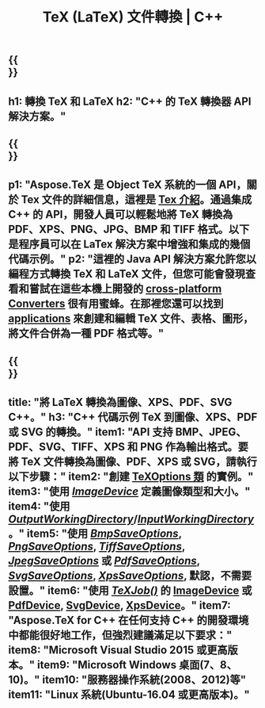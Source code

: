 ﻿---
translation: true
template: /_templates/_conversion-cpp.md
title: TeX (LaTeX) 文件轉換 | C++
url: /cpp/conversion/
keywords: tex 轉換器 cpp api, tex 轉換器 c++ api
description: "TeX(LaTeX) 轉換 C++ API 解決方案。只需幾行 C++ 代碼即可將 LaTeX 文件轉換為 PDF、XPS 和圖像，包括 PNG、JPEG、TIFF、BMP。"
family: tex
platformtag: cpp
feature: conversion
---

{{<section banner>}}
---
h1: 轉換 TeX 和 LaTeX
h2: "C++ 的 TeX 轉換器 API 解決方案。"
---

{{<section overview>}}
---
p1: "Aspose.TeX 是 Object TeX 系統的一個 API，關於 Tex 文件的詳細信息，這裡是 [Tex 介紹](https://docs.aspose.com/tex/cpp/what-is-tex/)。通過集成 C++ 的 API，開發人員可以輕鬆地將 TeX 轉換為 PDF、XPS、PNG、JPG、BMP 和 TIFF 格式。以下是程序員可以在 LaTex 解決方案中增強和集成的幾個代碼示例。"
p2: "這裡的 Java API 解決方案允許您以編程方式轉換 TeX 和 LaTeX 文件，但您可能會發現查看和嘗試在這些本機上開發的 [cross-platform Converters](https://products.aspose.app/tex/conversion) 很有用蜜蜂。在那裡您還可以找到 [applications](https://products.aspose.app/tex/applications) 來創建和編輯 TeX 文件、表格、圖形，將文件合併為一種 PDF 格式等。"
---

{{<section feature1>}}
---
title: "將 LaTeX 轉換為圖像、XPS、PDF、SVG C++。"
h3: "C++ 代碼示例 TeX 到圖像、XPS、PDF 或 SVG 的轉換。"
item1: "API 支持 BMP、JPEG、PDF、SVG、TIFF、XPS 和 PNG 作為輸出格式。要將 TeX 文件轉換為圖像、PDF、XPS 或 SVG，請執行以下步驟："
item2: "創建 [TeXOptions 類](https://reference.aspose.com/tex/cpp/class/aspose.te_x.te_x_options) 的實例。"
item3: "使用 [*ImageDevice*](https://reference.aspose.com/tex/cpp/class/aspose.te_x.presentation.image.image_device) 定義圖像類型和大小。"
item4: "使用 [*OutputWorkingDirectory*](https://reference.aspose.com/tex/cpp/class/aspose.te_x.te_x_options#aa4f4ea6dab7db5ba1b40800495f16f63)/[*InputWorkingDirectory*](https:///reference.aspose.com/tex/cpp/class/aspose.te_x.te_x_options#aa4f4ea6dab7db5ba1b40800495f16f63)。"
item5: "使用 [*BmpSaveOptions*](https://reference.aspose.com/tex/cpp/class/aspose.te_x.presentation.image.bmp_save_options), [*PngSaveOptions*](https://reference.aspose.com/tex/cpp/class/aspose.te_x.presentation.image.png_save_options), [*TiffSaveOptions*](https://reference.aspose.com/tex/cpp/class/aspose.te_x.presentation.image.tiff_save_options), [*JpegSaveOptions*](https://reference.aspose.com/tex/cpp/class/aspose.te_x.presentation.image.jpeg_save_options) 或 [*PdfSaveOptions*](https://reference.aspose.com/tex/cpp/class/aspose.te_x.presentation.pdf.pdf_save_options), [*SvgSaveOptions*](https://reference.aspose.com/tex/cpp/class/aspose.te_x.presentation.svg.svg_save_options), [*XpsSaveOptions*](https://reference.aspose.com/tex/cpp/class/aspose.te_x.presentation.xps.xps_save_options), 默認，不需要設置。"
item6: "使用 [*TeXJob()*](https://reference.aspose.com/tex/cpp/class/aspose.te_x.te_x_job) 的 [ImageDevice](https://reference.aspose.com/tex/cpp/class/aspose.te_x.presentation.image.image_device) 或 [PdfDevice](https://reference.aspose.com/tex/cpp/class/aspose.te_x.presentation.pdf.pdf_device), [SvgDevice](https://reference.aspose.com/tex/cpp/class/aspose.te_x.presentation.svg.svg_device), [XpsDevice](https://reference.aspose.com/tex/cpp/class/aspose.te_x.presentation.xps.xps_device)。"
item7: "Aspose.TeX for C++ 在任何支持 C++ 的開發環境中都能很好地工作，但強烈建議滿足以下要求："
item8: "Microsoft Visual Studio 2015 或更高版本。"
item9: "Microsoft Windows 桌面(7、8、10)。"
item10: "服務器操作系統(2008、2012)等"
item11: "Linux 系統(Ubuntu-16.04 或更高版本)。"
---


